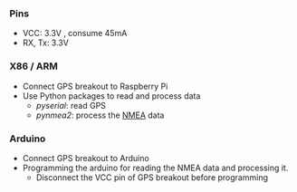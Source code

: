 ### Pins
* VCC: 3.3V , consume 45mA
* RX, Tx: 3.3V
### X86 / ARM 
* Connect GPS breakout to Raspberry Pi
* Use Python packages to read and process data 
  * <i>pyserial</i>: read GPS 
  * <i>pynmea2</i>: process the [NMEA](http://aprs.gids.nl/nmea/#rmc) data  

### Arduino
* Connect GPS breakout to Arduino
* Programming the arduino for reading the NMEA data and processing it.
  * Disconnect the VCC pin of GPS breakout before programming 
